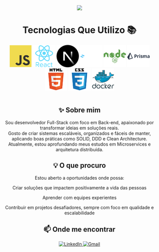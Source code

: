 <div align="center">
  <img src="https://readme-typing-svg.herokuapp.com?font=Fira+Code&size=32&duration=3000&pause=1000&color=F70000&width=500&lines=Oi,+eu+sou+o+Lucas.;Desenvolvedor+Full+Stack"/>
</div>

<div align="center">
  <h1>Tecnologias Que Utilizo 📚</h1>
</div>

<div align="center">
  <img alt="JavaScript" height="70" width="70" src="https://github.com/devicons/devicon/blob/master/icons/javascript/javascript-original.svg"/>
  <img alt="React" height="70" width="70" src="https://github.com/devicons/devicon/blob/master/icons/react/react-original-wordmark.svg"/>
  <img alt="Next.js" height="70" width="70" src="https://github.com/devicons/devicon/blob/master/icons/nextjs/nextjs-original.svg"/>
  <img alt="TailwindCSS" height="70" width="70" src="https://github.com/devicons/devicon/blob/master/icons/tailwindcss/tailwindcss-original-wordmark.svg"/>
  <img alt="Node.js" height="70" width="70" src="https://github.com/devicons/devicon/blob/master/icons/nodejs/nodejs-plain-wordmark.svg"/>
  <img alt="Prisma" height="70" width="70" src="https://github.com/devicons/devicon/blob/master/icons/prisma/prisma-original-wordmark.svg"/>
  <img alt="HTML5" height="70" width="70" src="https://github.com/devicons/devicon/blob/master/icons/html5/html5-original-wordmark.svg"/>
  <img alt="CSS3" height="70" width="70" src="https://github.com/devicons/devicon/blob/master/icons/css3/css3-original-wordmark.svg"/>
  <img alt="Docker" height="70" width="70" src="https://github.com/devicons/devicon/blob/master/icons/docker/docker-original-wordmark.svg"/>
</div>
<br/>

<div align="center">
  <h2>✨ Sobre mim</h2>
  <p>
    Sou desenvolvedor Full-Stack com foco em Back-end, apaixonado por transformar ideias em soluções reais.<br/>
    Gosto de criar sistemas escaláveis, organizados e fáceis de manter, aplicando boas práticas como SOLID, DDD e Clean Architecture.<br/>
    Atualmente, estou aprofundando meus estudos em Microservices e arquitetura distribuída.
  </p>
</div>

<div align="center">
  <h2>💡 O que procuro</h2>
  <p>Estou aberto a oportunidades onde possa:</p>
  <p>Criar soluções que impactem positivamente a vida das pessoas</p>
  <p>Aprender com equipes experientes</p>
  <p>Contribuir em projetos desafiadores, sempre com foco em qualidade e escalabilidade</p>
</div>

<div align="center">
  <h2>📫 Onde me encontrar</h2>
  <a href="https://www.linkedin.com/in/lucas-navarro-a95595323/">
    <img src="https://img.shields.io/badge/LinkedIn-%230077B5?style=for-the-badge&logo=linkedin&logoColor=white" alt="LinkedIn"/>
  </a>
  <a href="mailto:lucasscquiavondev@gmail.com">
    <img src="https://img.shields.io/badge/Gmail-D14836?style=for-the-badge&logo=gmail&logoColor=white" alt="Gmail"/>
  </a>
</div>
